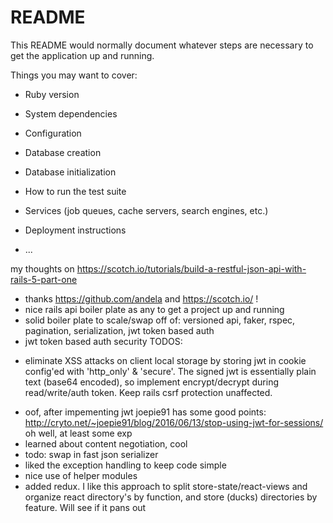 # README

This README would normally document whatever steps are necessary to get the
application up and running.

Things you may want to cover:

* Ruby version

* System dependencies

* Configuration

* Database creation

* Database initialization

* How to run the test suite

* Services (job queues, cache servers, search engines, etc.)

* Deployment instructions

* ...



my thoughts on https://scotch.io/tutorials/build-a-restful-json-api-with-rails-5-part-one
- thanks https://github.com/andela and https://scotch.io/ !
- nice rails api boiler plate as any to get a project up and running
- solid boiler plate to scale/swap off of: versioned api, faker, rspec, pagination, serialization, jwt token based auth
- jwt token based auth security TODOS:
* eliminate XSS attacks on client local storage by storing jwt in cookie config'ed with 'http_only' & 'secure'. The signed jwt is essentially plain text (base64 encoded), so implement encrypt/decrypt during read/write/auth token. Keep rails csrf protection unaffected.
- oof, after impementing jwt joepie91 has some good points: http://cryto.net/~joepie91/blog/2016/06/13/stop-using-jwt-for-sessions/ oh well, at least some exp
- learned about content negotiation, cool
- todo: swap in fast json serializer
- liked the exception handling to keep code simple
- nice use of helper modules
- added redux. I like this approach to split store-state/react-views and organize react directory's by function, and store (ducks) directories by feature. Will see if it pans out
